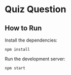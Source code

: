 # Quiz Question

## How to Run

Install the dependencies:

```
npm install
```

Run the development server:

```
npm start
```

